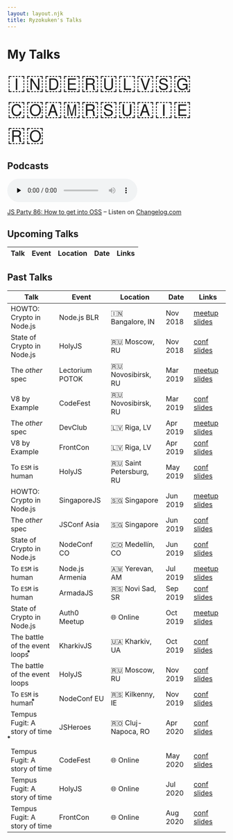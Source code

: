 ```yaml
---
layout: layout.njk
title: Ryzokuken's Talks
---
```


# My Talks

<span id="flags">🇮🇳🇩🇪🇷🇺🇱🇻🇸🇬🇨🇴🇦🇲🇷🇸🇺🇦🇮🇪🇷🇴</span>

## Podcasts

<audio data-theme="night" data-src="https://changelog.com/jsparty/86/embed" src="https://cdn.changelog.com/uploads/jsparty/86/js-party-86.mp3" preload="none" class="changelog-episode" controls></audio><p><a href="https://changelog.com/jsparty/86">JS Party 86: How to get into OSS</a> – Listen on <a href="https://changelog.com/">Changelog.com</a></p><script async src="https://cdn.changelog.com/embed.js"></script>

<div id="tables">

## Upcoming Talks

| Talk                          | Event       | Location        | Date     | Links               |
| ----------------------------- | ----------- | --------------- | -------- | ------------------- |


## Past Talks

| Talk                          | Event           | Location                | Date     | Links |
| ----------------------------- | --------------- | ----------------------- | -------- |-------|
| HOWTO: Crypto in Node.js      | Node.js BLR     | 🇮🇳 Bangalore, IN        | Nov 2018 | [meetup](https://www.meetup.com/Polyglot-Languages-Runtimes-Java-JVM-nodejs-Swift/events/256057028/) [slides](https://docs.google.com/presentation/d/16lufN_MUedOxT4fz4D4IkPcMymxfhq6xgxzYLYZYfbI/present?usp=sharing) |
| State of Crypto in Node.js    | HolyJS          | 🇷🇺 Moscow, RU           | Nov 2018 | [conf](https://holyjs-moscow.ru/en/talks/6g4xjkgsnciuakeawk24a6/) [slides](https://docs.google.com/presentation/d/16lufN_MUedOxT4fz4D4IkPcMymxfhq6xgxzYLYZYfbI/present?usp=sharing) |
| The _other_ spec              | Lectorium POTOK | 🇷🇺 Novosibirsk, RU      | Mar 2019 | [meetup](https://www.meetup.com/%D0%9B%D0%B5%D0%BA%D1%82%D0%BE%D1%80%D0%B8%D0%B9-%D0%B1%D0%B0%D1%80-%D0%9F%D0%9E%D0%A2%D0%9E%D0%9A/) [slides]() |
| V8 by Example                 | CodeFest        | 🇷🇺 Novosibirsk, RU      | Mar 2019 | [conf](https://2019.codefest.ru/lecture/1401) [slides](https://docs.google.com/presentation/d/12z2SzP3fNKnAhPOEOsCywBDwVaofpmtksp5XX0aB_v4/present?usp=sharing) |
| The _other_ spec              | DevClub         | 🇱🇻 Riga, LV             | Apr 2019 | [meetup]() [slides]() |
| V8 by Example                 | FrontCon        | 🇱🇻 Riga, LV             | Apr 2019 | [conf]() [slides](https://docs.google.com/presentation/d/12z2SzP3fNKnAhPOEOsCywBDwVaofpmtksp5XX0aB_v4/present?usp=sharing) |
| To `ESM` is human             | HolyJS          | 🇷🇺 Saint Petersburg, RU | May 2019 | [conf](https://holyjs-piter.ru/en/) [slides](https://www.icloud.com/keynote/0FTx-eXLlxeo8JHfuWM3cY1FQ#To_ESM_is_human) |
| HOWTO: Crypto in Node.js      | SingaporeJS     | 🇸🇬 Singapore            | Jun 2019 | [meetup]() [slides](https://docs.google.com/presentation/d/16lufN_MUedOxT4fz4D4IkPcMymxfhq6xgxzYLYZYfbI/present?usp=sharing) |
| The _other_ spec              | JSConf Asia     | 🇸🇬 Singapore            | Jun 2019 | [conf](https://www.meetup.com/Singapore-JS/events/261294292/) [slides]() |
| State of Crypto in Node.js    | NodeConf CO     | 🇨🇴 Medellín, CO         | Jun 2019 | [conf](https://colombia.nodeconf.com/) [slides](https://www.icloud.com/keynote/0t_AxOq1suixa5WAH0VK0Nm7A#The_state_of_crypto_in_Nodejs) |
| To `ESM` is human             | Node.js Armenia | 🇦🇲 Yerevan, AM          | Jul 2019 | [meetup]() [slides](https://www.icloud.com/keynote/0FTx-eXLlxeo8JHfuWM3cY1FQ#To_ESM_is_human) |
| To `ESM` is human             | ArmadaJS        | 🇷🇸 Novi Sad, SR         | Sep 2019 | [conf](https://www.armada-js.com/) [slides]() |
| State of Crypto in Node.js    | Auth0 Meetup    | 🌐 Online                | Oct 2019 | [meetup](https://www.meetup.com/Auth0-Online-Meetup/events/265223014/) [slides](https://docs.google.com/presentation/d/16lufN_MUedOxT4fz4D4IkPcMymxfhq6xgxzYLYZYfbI/present?usp=sharing) |
| The battle of the event loops ⃰ | KharkivJS       | 🇺🇦 Kharkiv, UA          | Oct 2019 | [conf](https://kharkivjs.org/) [slides]() |
| The battle of the event loops | HolyJS          | 🇷🇺 Moscow, RU           | Nov 2019 | [conf]() [slides]() |
| To `ESM` is human ⃰             | NodeConf EU     | 🇷🇸 Kilkenny, IE         | Nov 2019 | [conf]() [slides]() |
| Tempus Fugit: A story of time ⃰ | JSHeroes        | 🇷🇴 Cluj-Napoca, RO      | Apr 2020 | [conf]() [slides]() |
| Tempus Fugit: A story of time | CodeFest        | 🌐 Online                | May 2020 | [conf]() [slides]() |
| Tempus Fugit: A story of time | HolyJS          | 🌐 Online                | Jul 2020 | [conf]() [slides]() |
| Tempus Fugit: A story of time | FrontCon        | 🌐 Online                | Aug 2020 | [conf]() [slides]() |

</div>

<div id="notice"><p>Cannot display on mobile devices. Please view on a bigger screen.</p></div>

<style>
.container table {
  border-collapse: collapse;
  font-size: 1.4rem;
  width: 100%;
}

#flags {
  font-size: 3rem;
}

.container th,
.container td {
  border: 2px solid black;
  padding: 1rem;
}

#tables {
  display: none;
}

@media only screen and (min-width: 768px) {
  #tables {
    display: block;
  }

  #notice {
    display: none;
  }
}
</style>
